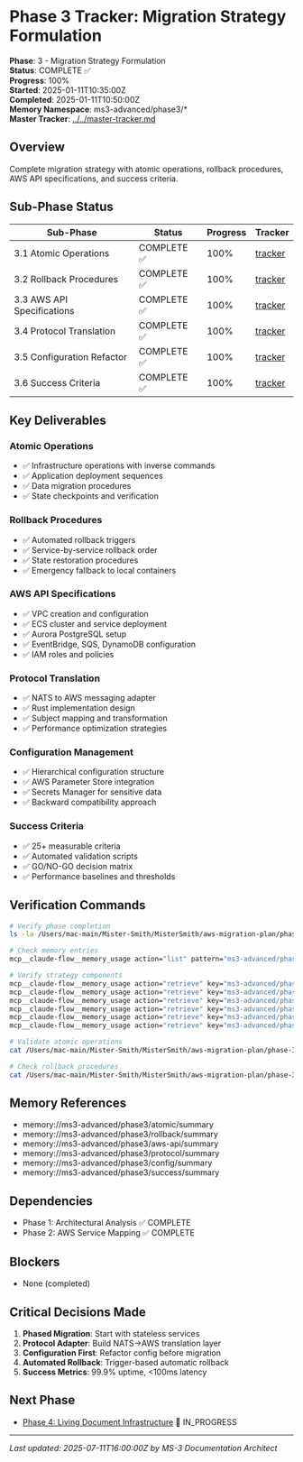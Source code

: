 # Phase 3 Tracker: Migration Strategy Formulation

**Phase**: 3 - Migration Strategy Formulation  
**Status**: COMPLETE ✅  
**Progress**: 100%  
**Started**: 2025-01-11T10:35:00Z  
**Completed**: 2025-01-11T10:50:00Z  
**Memory Namespace**: ms3-advanced/phase3/*  
**Master Tracker**: [../../master-tracker.md](../../master-tracker.md)

## Overview
Complete migration strategy with atomic operations, rollback procedures, AWS API specifications, and success criteria.

## Sub-Phase Status

| Sub-Phase | Status | Progress | Tracker |
|-----------|--------|----------|---------|
| 3.1 Atomic Operations | COMPLETE ✅ | 100% | [tracker](../../phase-3-implementation/sub-phase-3.1-atomic-operations/tracker.md) |
| 3.2 Rollback Procedures | COMPLETE ✅ | 100% | [tracker](../../phase-3-implementation/sub-phase-3.2-rollback-procedures/tracker.md) |
| 3.3 AWS API Specifications | COMPLETE ✅ | 100% | [tracker](../../phase-3-implementation/sub-phase-3.3-aws-api-specs/tracker.md) |
| 3.4 Protocol Translation | COMPLETE ✅ | 100% | [tracker](../../phase-3-implementation/sub-phase-3.4-protocol-translation/tracker.md) |
| 3.5 Configuration Refactor | COMPLETE ✅ | 100% | [tracker](../../phase-3-implementation/sub-phase-3.5-configuration-refactor/tracker.md) |
| 3.6 Success Criteria | COMPLETE ✅ | 100% | [tracker](../../phase-3-implementation/sub-phase-3.6-success-criteria/tracker.md) |

## Key Deliverables

### Atomic Operations
- ✅ Infrastructure operations with inverse commands
- ✅ Application deployment sequences
- ✅ Data migration procedures
- ✅ State checkpoints and verification

### Rollback Procedures
- ✅ Automated rollback triggers
- ✅ Service-by-service rollback order
- ✅ State restoration procedures
- ✅ Emergency fallback to local containers

### AWS API Specifications
- ✅ VPC creation and configuration
- ✅ ECS cluster and service deployment
- ✅ Aurora PostgreSQL setup
- ✅ EventBridge, SQS, DynamoDB configuration
- ✅ IAM roles and policies

### Protocol Translation
- ✅ NATS to AWS messaging adapter
- ✅ Rust implementation design
- ✅ Subject mapping and transformation
- ✅ Performance optimization strategies

### Configuration Management
- ✅ Hierarchical configuration structure
- ✅ AWS Parameter Store integration
- ✅ Secrets Manager for sensitive data
- ✅ Backward compatibility approach

### Success Criteria
- ✅ 25+ measurable criteria
- ✅ Automated validation scripts
- ✅ GO/NO-GO decision matrix
- ✅ Performance baselines and thresholds

## Verification Commands

```bash
# Verify phase completion
ls -la /Users/mac-main/Mister-Smith/MisterSmith/aws-migration-plan/phase-3-implementation/*/tracker.md

# Check memory entries
mcp__claude-flow__memory_usage action="list" pattern="ms3-advanced/phase3/*"

# Verify strategy components
mcp__claude-flow__memory_usage action="retrieve" key="ms3-advanced/phase3/atomic/summary"
mcp__claude-flow__memory_usage action="retrieve" key="ms3-advanced/phase3/rollback/summary"
mcp__claude-flow__memory_usage action="retrieve" key="ms3-advanced/phase3/aws-api/summary"
mcp__claude-flow__memory_usage action="retrieve" key="ms3-advanced/phase3/protocol/summary"
mcp__claude-flow__memory_usage action="retrieve" key="ms3-advanced/phase3/config/summary"
mcp__claude-flow__memory_usage action="retrieve" key="ms3-advanced/phase3/success/summary"

# Validate atomic operations
cat /Users/mac-main/Mister-Smith/MisterSmith/aws-migration-plan/phase-3-implementation/sub-phase-3.1-atomic-operations/aws-migration-atomic-operations.md

# Check rollback procedures
cat /Users/mac-main/Mister-Smith/MisterSmith/aws-migration-plan/phase-3-implementation/sub-phase-3.2-rollback-procedures/rollback-procedures.md
```

## Memory References
- memory://ms3-advanced/phase3/atomic/summary
- memory://ms3-advanced/phase3/rollback/summary
- memory://ms3-advanced/phase3/aws-api/summary
- memory://ms3-advanced/phase3/protocol/summary
- memory://ms3-advanced/phase3/config/summary
- memory://ms3-advanced/phase3/success/summary

## Dependencies
- Phase 1: Architectural Analysis ✅ COMPLETE
- Phase 2: AWS Service Mapping ✅ COMPLETE

## Blockers
- None (completed)

## Critical Decisions Made
1. **Phased Migration**: Start with stateless services
2. **Protocol Adapter**: Build NATS→AWS translation layer
3. **Configuration First**: Refactor config before migration
4. **Automated Rollback**: Trigger-based automatic rollback
5. **Success Metrics**: 99.9% uptime, <100ms latency

## Next Phase
- [Phase 4: Living Document Infrastructure](phase-4-tracker.md) 🔄 IN_PROGRESS

---
*Last updated: 2025-07-11T16:00:00Z by MS-3 Documentation Architect*